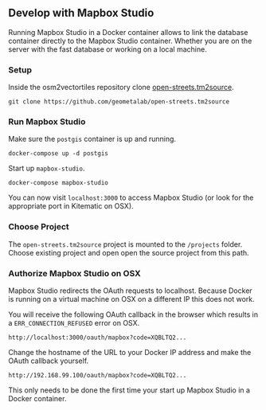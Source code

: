 ## Develop with Mapbox Studio

Running Mapbox Studio in a Docker container allows to link the database
container directly to the Mapbox Studio container. Whether you are
on the server with the fast database or working on a local machine.

### Setup

Inside the osm2vectortiles repository clone [open-streets.tm2source](https://github.com/geometalab/open-streets.tm2source).

```
git clone https://github.com/geometalab/open-streets.tm2source
```

### Run Mapbox Studio

Make sure the `postgis` container is up and running.

```
docker-compose up -d postgis
```

Start up `mapbox-studio`.

```
docker-compose mapbox-studio
```

You can now visit `localhost:3000` to access Mapbox Studio (or look for
the appropriate port in Kitematic on OSX).

### Choose Project

The `open-streets.tm2source` project is mounted to the `/projects` folder.
Choose existing project and open open the source project from this path.

### Authorize Mapbox Studio on OSX

Mapbox Studio redirects the OAuth requests to localhost. Because Docker
is running on a virtual machine on OSX on a different IP this does not work.

You will receive the following OAuth callback in the browser which results in a `ERR_CONNECTION_REFUSED` error on OSX.

```
http://localhost:3000/oauth/mapbox?code=XQBLTQ2...
```

Change the hostname of the URL to your Docker IP address and make the OAuth callback yourself.

```
http://192.168.99.100/oauth/mapbox?code=XQBLTQ2...
```

This only needs to be done the first time your start up Mapbox Studio in a Docker container.
